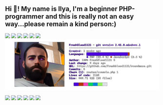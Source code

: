 <h2 align="left">Hi 👋! My name is Ilya, I'm a beginner PHP-programmer and this is really not an easy way...please remain a kind person:)</h2>
<a href="https://imgbb.com/"><img src="https://i.ibb.co/zPWPYys/cosmos.gif" width="150"></a>
<a href="https://imgbb.com/"><img src="https://i.ibb.co/zPWPYys/cosmos.gif" width="150"></a>
<a href="https://imgbb.com/"><img src="https://i.ibb.co/zPWPYys/cosmos.gif" width="150"></a>
<a href="https://imgbb.com/"><img src="https://i.ibb.co/zPWPYys/cosmos.gif" width="150"></a>
<a href="https://imgbb.com/"><img src="https://i.ibb.co/zPWPYys/cosmos.gif" width="150"></a>
<a href="https://imgbb.com/"><img src="https://i.ibb.co/zPWPYys/cosmos.gif" width="150"></a>
<a href="https://ibb.co/VjwBfwR"><img src=".github/workflows/it`sme.png" alt="wow" border="0"></a>

<a href="https://imgbb.com/"><img src="https://i.ibb.co/zPWPYys/cosmos.gif" width="150"></a>
<a href="https://imgbb.com/"><img src="https://i.ibb.co/zPWPYys/cosmos.gif" width="150"></a>
<a href="https://imgbb.com/"><img src="https://i.ibb.co/zPWPYys/cosmos.gif" width="150"></a>
<a href="https://imgbb.com/"><img src="https://i.ibb.co/zPWPYys/cosmos.gif" width="150"></a>
<a href="https://imgbb.com/"><img src="https://i.ibb.co/zPWPYys/cosmos.gif" width="150"></a>
<a href="https://imgbb.com/"><img src="https://i.ibb.co/zPWPYys/cosmos.gif" width="150"></a>
